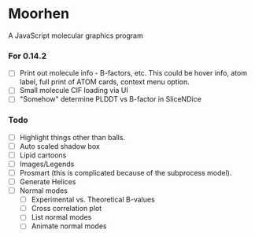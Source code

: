 # Moorhen
A JavaScript molecular graphics program

### For 0.14.2
- [ ] Print out molecule info - B-factors, etc. This could be hover info, atom label, full print
      of ATOM cards, context menu option.
- [ ] Small molecule CIF loading via UI
- [ ] "Somehow" determine PLDDT vs B-factor in SliceNDice

### Todo
- [ ] Highlight things other than balls.
- [ ] Auto scaled shadow box
- [ ] Lipid cartoons
- [ ] Images/Legends
- [ ] Prosmart (this is complicated because of the subprocess model).
- [ ] Generate Helices
- [ ] Normal modes
    - [ ] Experimental vs. Theoretical B-values
    - [ ] Cross correlation plot
    - [ ] List normal modes
    - [ ] Animate normal modes
